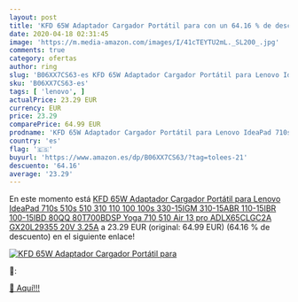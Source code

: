 ```yaml
---
layout: post
title: 'KFD 65W Adaptador Cargador Portátil para con un 64.16 % de descuento'
date: 2020-04-18 02:31:45
image: 'https://m.media-amazon.com/images/I/41cTEYTU2mL._SL200_.jpg'
comments: true
category: ofertas
author: ring
slug: 'B06XX7CS63-es KFD 65W Adaptador Cargador Portátil para Lenovo IdeaPad...'
sku: 'B06XX7CS63-es'
tags: [ 'lenovo', ]
actualPrice: 23.29 EUR
currency: EUR
price: 23.29
comparePrice: 64.99 EUR
prodname: 'KFD 65W Adaptador Cargador Portátil para Lenovo IdeaPad 710s 510s 510 310 110 100 100s 330-15IGM 310-15ABR 110-15IBR 100-15IBD 80QQ 80T700BDSP Yoga 710 510 Air 13 pro ADLX65CLGC2A GX20L29355 20V 3.25A'
country: 'es'
flag: '🇪🇸'
buyurl: 'https://www.amazon.es/dp/B06XX7CS63/?tag=tolees-21'
descuento: '64.16'
average: '23.29'
---
```


En este momento está [KFD 65W Adaptador Cargador Portátil para Lenovo IdeaPad 710s 510s 510 310 110 100 100s 330-15IGM 310-15ABR 110-15IBR 100-15IBD 80QQ 80T700BDSP Yoga 710 510 Air 13 pro ADLX65CLGC2A GX20L29355 20V 3.25A](https://www.amazon.es/dp/B06XX7CS63/?tag=tolees-21) a 23.29 EUR (original: 64.99 EUR) (64.16 %  de descuento) en el siguiente enlace!

[![KFD 65W Adaptador Cargador Portátil para](https://m.media-amazon.com/images/I/41cTEYTU2mL._SL200_.jpg)](https://www.amazon.es/dp/B06XX7CS63/?tag=tolees-21)

🔎:


[🛒 Aquí!!!](https://www.amazon.es/dp/B06XX7CS63/?tag=tolees-21)
